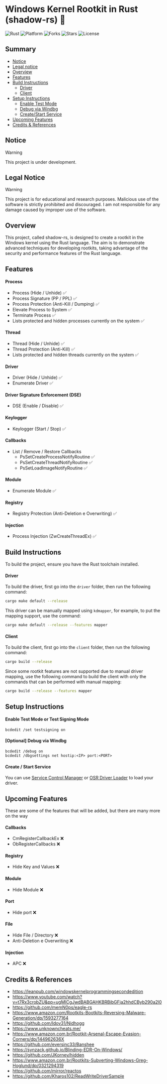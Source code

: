 # Windows Kernel Rootkit in Rust (shadow-rs) 🦀

![Rust](https://img.shields.io/badge/made%20with-Rust-red)
![Platform](https://img.shields.io/badge/platform-windows-blueviolet)
![Forks](https://img.shields.io/github/forks/joaoviictorti/shadow-rs)
![Stars](https://img.shields.io/github/stars/joaoviictorti/shadow-rs)
![License](https://img.shields.io/github/license/joaoviictorti/shadow-rs)

## Summary

* [Notice](#notice)
* [Legal notice](#legal-notice)
* [Overview](#overview)
* [Features](#contents)
* [Build Instructions](#build-instructions)
  * [Driver](#driver)
  * [Client](#client)
* [Setup Instructions](#setup-instructions)
  * [Enable Test Mode](#enable-test-mode)
  * [Debug via Windbg](#debug-via-windbg)
  * [Create/Start Service](#createstart-service)
* [Upcoming Features](#upcoming-Features)
* [Credits & References](#credits--references)

## Notice

> [!WARNING]
> This project is under development.

## Legal Notice

> [!WARNING]  
> This project is for educational and research purposes. Malicious use of the software is strictly prohibited and discouraged. I am not responsible for any damage caused by improper use of the software.

## Overview

This project, called shadow-rs, is designed to create a rootkit in the Windows kernel using the Rust language. The aim is to demonstrate advanced techniques for developing rootkits, taking advantage of the security and performance features of the Rust language.
## Features
 
#### Process
- Process (Hide / Unhide) ✅
- Process Signature (PP / PPL) ✅
- Process Protection (Anti-Kill / Dumping) ✅
- Elevate Process to System ✅
- Terminate Process ✅
- Lists protected and hidden processes currently on the system ✅

#### Thread
- Thread (Hide / Unhide) ✅
- Thread Protection (Anti-Kill) ✅
- Lists protected and hidden threads currently on the system ✅
 
#### Driver
- Driver (Hide / Unhide) ✅
- Enumerate Driver ✅
 
#### Driver Signature Enforcement (DSE)
- DSE (Enable / Disable) ✅
 
#### Keylogger
- Keylogger (Start / Stop) ✅
 
#### Callbacks
- List / Remove / Restore Callbacks 
  - PsSetCreateProcessNotifyRoutine ✅
  - PsSetCreateThreadNotifyRoutine ✅
  - PsSetLoadImageNotifyRoutine ✅

#### Module
- Enumerate Module ✅

#### Registry
- Registry Protection (Anti-Deletion e Overwriting) ✅

#### Injection
- Process Injection (ZwCreateThreadEx) ✅

## Build Instructions

To build the project, ensure you have the Rust toolchain installed. 

#### Driver
To build the driver, first go into the `driver` folder, then run the following command:
```sh
cargo make default --release
```

This driver can be manually mapped using `kdmapper`, for example, to put the mapping support, use the command:
```sh
cargo make default --release --features mapper
```

#### Client
To build the client, first go into the `client` folder, then run the following command:
```sh
cargo build --release
```

Since some rootkit features are not supported due to manual driver mapping, use the following command to build the client with only the commands that can be performed with manual mapping:
```sh
cargo build --release --features mapper
```

## Setup Instructions

#### Enable Test Mode or Test Signing Mode 

```
bcdedit /set testsigning on
```

#### [Optional] Debug via Windbg

```
bcdedit /debug on
bcdedit /dbgsettings net hostip:<IP> port:<PORT>
```

#### Create / Start Service

You can use [Service Control Manager](https://docs.microsoft.com/en-us/windows/win32/services/service-control-manager) or [OSR Driver Loader](https://www.osronline.com/article.cfm%5Earticle=157.htm) to load your driver.

## Upcoming Features

These are some of the features that will be added, but there are many more on the way

#### Callbacks
- CmRegisterCallbackEx ❌
- ObRegisterCallbacks ❌

#### Registry
- Hide Key and Values ❌

#### Module
- Hide Module ❌
 
#### Port
- Hide port ❌

#### File
- Hide File / Directory ❌
- Anti-Deletion e Overwriting ❌
 
#### Injection
- APC ❌

## Credits & References
- https://leanpub.com/windowskernelprogrammingsecondedition
- https://www.youtube.com/watch?v=t7Rx3crobZU&pp=ugMICgJwdBABGAHKBRBibGFja2hhdCByb290a2l0
- https://github.com/memN0ps/eagle-rs
- https://www.amazon.com/Rootkits-Bootkits-Reversing-Malware-Generation/dp/1593277164
- https://github.com/Idov31/Nidhogg
- https://www.unknowncheats.me/
- https://www.amazon.com.br/Rootkit-Arsenal-Escape-Evasion-Corners/dp/144962636X
- https://github.com/eversinc33/Banshee
- https://synzack.github.io/Blinding-EDR-On-Windows/
- https://github.com/JKornev/hidden
- https://www.amazon.com.br/Rootkits-Subverting-Windows-Greg-Hoglund/dp/0321294319
- https://github.com/mirror/reactos
- https://github.com/Kharos102/ReadWriteDriverSample
